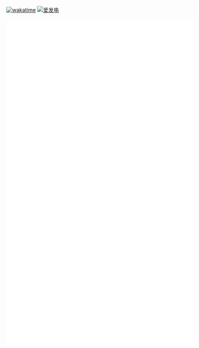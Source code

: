 [![wakatime](https://wakatime.com/badge/user/8edb9964-e004-4d6b-a437-dabda74e9cec.svg)](https://wakatime.com/@8edb9964-e004-4d6b-a437-dabda74e9cec)
[![爱发电](https://img.shields.io/badge/%E8%B5%9E%E5%8A%A9-%E7%88%B1%E5%8F%91%E7%94%B5-936BE5)](https://afdian.net/@Cjsah)

![Metrics](github-metrics.svg)
